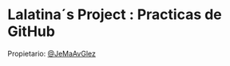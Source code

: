 # Lalatina´s Project : Practicas de GitHub

Propietario: [@JeMaAvGlez](https://github.com/JeMaAvGlez)
